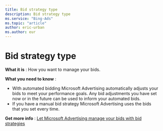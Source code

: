 ```yaml
---
title: Bid strategy type
description: Bid strategy type
ms.service: "Bing-Ads"
ms.topic: "article"
author: eric-urban
ms.author: eur
---
```


# Bid strategy type

**What it is** : How you want to manage your bids.

**What you need to know** :
- With automated bidding Microsoft Advertising automatically adjusts your bids to meet your performance goals. Any bid adjustments you have set now or in the future can be used to inform your automated bids.
- If you have a manual bid strategy Microsoft Advertising uses the bids that you set every time.

**Get more info** :  [Let Microsoft Advertising manage your bids with bid strategies](../hlp_BA_CONC_BidStrategy.md)


